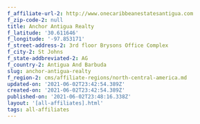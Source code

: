 ```yaml
---
f_affiliate-url-2: http://www.onecaribbeanestatesantigua.com
f_zip-code-2: null
title: Anchor Antigua Realty
f_latitude: '30.611646'
f_longitude: '-97.853171'
f_street-address-2: 3rd floor Brysons Office Complex­
f_city-2: St Johns­
f_state-addbreviated-2: AG­
f_country-2: Antigua And Barbuda
slug: anchor-antigua-realty
f_region-2: cms/affiliate-regions/north-central-america.md
updated-on: '2021-06-02T23:42:54.389Z'
created-on: '2021-06-02T23:42:54.389Z'
published-on: '2021-06-02T23:48:16.338Z'
layout: '[all-affiliates].html'
tags: all-affiliates
---
```



